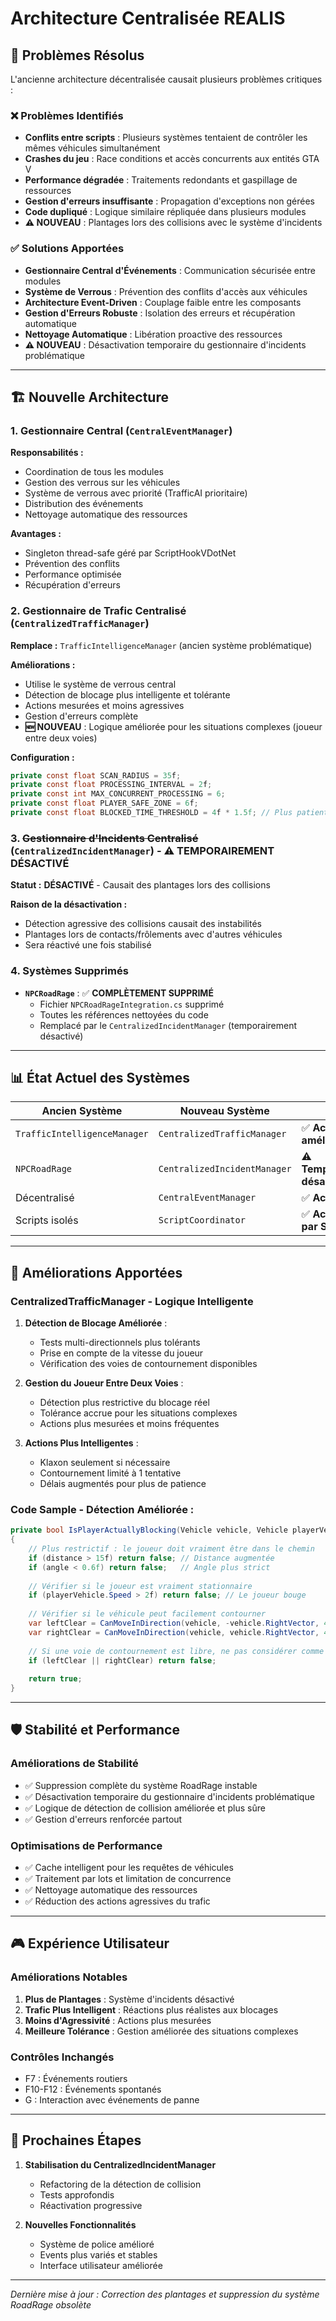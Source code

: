 # Architecture Centralisée REALIS

## 🎯 Problèmes Résolus

L'ancienne architecture décentralisée causait plusieurs problèmes critiques :

### ❌ Problèmes Identifiés
- **Conflits entre scripts** : Plusieurs systèmes tentaient de contrôler les mêmes véhicules simultanément
- **Crashes du jeu** : Race conditions et accès concurrents aux entités GTA V
- **Performance dégradée** : Traitements redondants et gaspillage de ressources
- **Gestion d'erreurs insuffisante** : Propagation d'exceptions non gérées
- **Code dupliqué** : Logique similaire répliquée dans plusieurs modules
- **⚠️ NOUVEAU** : Plantages lors des collisions avec le système d'incidents

### ✅ Solutions Apportées
- **Gestionnaire Central d'Événements** : Communication sécurisée entre modules
- **Système de Verrous** : Prévention des conflits d'accès aux véhicules
- **Architecture Event-Driven** : Couplage faible entre les composants
- **Gestion d'Erreurs Robuste** : Isolation des erreurs et récupération automatique
- **Nettoyage Automatique** : Libération proactive des ressources
- **⚠️ NOUVEAU** : Désactivation temporaire du gestionnaire d'incidents problématique

---

## 🏗️ Nouvelle Architecture

### 1. Gestionnaire Central (`CentralEventManager`)

**Responsabilités :**
- Coordination de tous les modules
- Gestion des verrous sur les véhicules
- Système de verrous avec priorité (TrafficAI prioritaire)
- Distribution des événements
- Nettoyage automatique des ressources

**Avantages :**
- Singleton thread-safe géré par ScriptHookVDotNet
- Prévention des conflits
- Performance optimisée
- Récupération d'erreurs

### 2. Gestionnaire de Trafic Centralisé (`CentralizedTrafficManager`)

**Remplace :** `TrafficIntelligenceManager` (ancien système problématique)

**Améliorations :**
- Utilise le système de verrous central
- Détection de blocage plus intelligente et tolérante
- Actions mesurées et moins agressives
- Gestion d'erreurs complète
- **🆕 NOUVEAU** : Logique améliorée pour les situations complexes (joueur entre deux voies)

**Configuration :**
```csharp
private const float SCAN_RADIUS = 35f;
private const float PROCESSING_INTERVAL = 2f;
private const int MAX_CONCURRENT_PROCESSING = 6;
private const float PLAYER_SAFE_ZONE = 6f;
private const float BLOCKED_TIME_THRESHOLD = 4f * 1.5f; // Plus patient
```

### 3. ~~Gestionnaire d'Incidents Centralisé~~ (`CentralizedIncidentManager`) - **⚠️ TEMPORAIREMENT DÉSACTIVÉ**

**Statut :** **DÉSACTIVÉ** - Causait des plantages lors des collisions

**Raison de la désactivation :**
- Détection agressive des collisions causait des instabilités
- Plantages lors de contacts/frôlements avec d'autres véhicules
- Sera réactivé une fois stabilisé

### 4. Systèmes Supprimés

- **`NPCRoadRage`** : ✅ **COMPLÈTEMENT SUPPRIMÉ**
  - Fichier `NPCRoadRageIntegration.cs` supprimé
  - Toutes les références nettoyées du code
  - Remplacé par le `CentralizedIncidentManager` (temporairement désactivé)

---

## 📊 État Actuel des Systèmes

| Ancien Système | Nouveau Système | Statut |
|---|---|---|
| `TrafficIntelligenceManager` | `CentralizedTrafficManager` | ✅ **Actif et amélioré** |
| `NPCRoadRage` | `CentralizedIncidentManager` | ⚠️ **Temporairement désactivé** |
| Décentralisé | `CentralEventManager` | ✅ **Actif et stable** |
| Scripts isolés | `ScriptCoordinator` | ✅ **Actif et géré par SHVDN** |

---

## 🔧 Améliorations Apportées

### **CentralizedTrafficManager - Logique Intelligente**

1. **Détection de Blocage Améliorée** :
   - Tests multi-directionnels plus tolérants
   - Prise en compte de la vitesse du joueur
   - Vérification des voies de contournement disponibles

2. **Gestion du Joueur Entre Deux Voies** :
   - Détection plus restrictive du blocage réel
   - Tolérance accrue pour les situations complexes
   - Actions plus mesurées et moins fréquentes

3. **Actions Plus Intelligentes** :
   - Klaxon seulement si nécessaire
   - Contournement limité à 1 tentative
   - Délais augmentés pour plus de patience

### **Code Sample - Détection Améliorée** :
```csharp
private bool IsPlayerActuallyBlocking(Vehicle vehicle, Vehicle playerVehicle, float distance, float angle)
{
    // Plus restrictif : le joueur doit vraiment être dans le chemin
    if (distance > 15f) return false; // Distance augmentée
    if (angle < 0.6f) return false;   // Angle plus strict
    
    // Vérifier si le joueur est vraiment stationnaire
    if (playerVehicle.Speed > 2f) return false; // Le joueur bouge
    
    // Vérifier si le véhicule peut facilement contourner
    var leftClear = CanMoveInDirection(vehicle, -vehicle.RightVector, 4f);
    var rightClear = CanMoveInDirection(vehicle, vehicle.RightVector, 4f);
    
    // Si une voie de contournement est libre, ne pas considérer comme bloqué
    if (leftClear || rightClear) return false;
    
    return true;
}
```

---

## 🛡️ Stabilité et Performance

### **Améliorations de Stabilité**
- ✅ Suppression complète du système RoadRage instable
- ✅ Désactivation temporaire du gestionnaire d'incidents problématique
- ✅ Logique de détection de collision améliorée et plus sûre
- ✅ Gestion d'erreurs renforcée partout

### **Optimisations de Performance**
- ✅ Cache intelligent pour les requêtes de véhicules
- ✅ Traitement par lots et limitation de concurrence
- ✅ Nettoyage automatique des ressources
- ✅ Réduction des actions agressives du trafic

---

## 🎮 Expérience Utilisateur

### **Améliorations Notables**
1. **Plus de Plantages** : Système d'incidents désactivé
2. **Trafic Plus Intelligent** : Réactions plus réalistes aux blocages
3. **Moins d'Agressivité** : Actions plus mesurées
4. **Meilleure Tolérance** : Gestion améliorée des situations complexes

### **Contrôles Inchangés**
- F7 : Événements routiers
- F10-F12 : Événements spontanés
- G : Interaction avec événements de panne

---

## 🔮 Prochaines Étapes

1. **Stabilisation du CentralizedIncidentManager**
   - Refactoring de la détection de collision
   - Tests approfondis
   - Réactivation progressive

2. **Nouvelles Fonctionnalités**
   - Système de police amélioré
   - Events plus variés et stables
   - Interface utilisateur améliorée

---

*Dernière mise à jour : Correction des plantages et suppression du système RoadRage obsolète* 